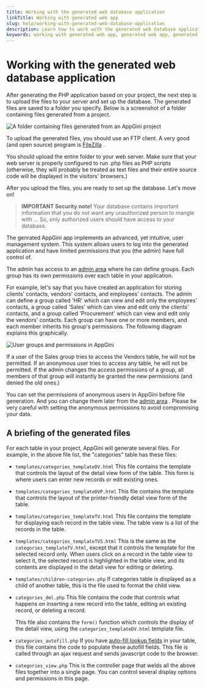 ```yaml
---
title: Working with the generated web database application
linkTitle: Working with generated web app
slug: help/working-with-generated-web-database-application
description: Learn how to work with the generated web database application.
keywords: working with generated web app, generated web app, generated web database application
---
```


# Working with the generated web database application



After generating the PHP application based on your project, the next
step is to upload the files to your server and set up the database. The
generated files are saved to a folder you specify. Below is a screenshot
of a folder containing files generated from a project.


![A folder containing files generated from an AppGini project](https://cdn.bigprof.com/appgini-desktop/help/working-with-generated-web-app.png "A folder containing files generated from an AppGini project")


To upload the generated files, you should use an FTP client. A very good
(and open source) program is
[FileZilla](https://filezilla-project.org/download.php) .

You should upload the entire folder to your web server. Make sure that
your web server is properly configured to run .php files as PHP scripts
(otherwise, they will probably be treated as text files and their entire
source code will be displayed in the visitors' browsers.)

After you upload the files, you are ready to set up the database. Let's
move on!

> **IMPORTANT Security note!**
Your database contains important information that you do not want any
unauthorized person to mangle with \... So, only authorized users should
have access to your database.

The genrated AppGini app implements an advanced, yet
intuitive, user management system. This system allows users to log into
the generated application and have limited permissions that you (the
admin) have full control of.

The admin has access to an [admin
area](/appgini/help/working-with-generated-web-database-application/the-admin-interface/)
where he can define groups. Each group has its own permissions over each
table in your application.

For example, let's say that you have created an application for storing
clients' contacts, vendors' contacts, and employees' contacts. The
admin can define a group called 'HR' which can view and edit only the
employees' contacts, a group called 'Sales' which can view and edit
only the clients' contacts, and a group called 'Procurement' which
can view and edit only the vendors' contacts. Each group can have one
or more members, and each member inherits his group's permissions. The
following diagram explains this graphically.


![User groups and permissions in AppGini](https://cdn.bigprof.com/images/group.gif "User groups and permissions in AppGini")



If a user of the Sales group tries to access the Vendors table, he will
not be permitted. If an anonymous user tries to access any table, he
will not be permitted. If the admin changes the access permissions of a
group, all members of that group will instantly be granted the new
permissions (and denied the old ones.)

You can set the permissions of anonymous users in AppGini before file
generation. And you can change them later from the [admin
area](/appgini/help/working-with-generated-web-database-application/the-admin-interface/)
. Please be very careful with setting the anonymous permissions to avoid
compromising your data.

## A briefing of the generated files

For each table in your project, AppGini will generate several files. For
example, in the above file list, the \"categories\" table has these
files:

-   `templates/categories_templateDV.html` This file contains the
    template that controls the layout of the detail view form of the
    table. This form is where users can enter new records or edit
    existing ones.
    
-   `templates/categories_templateDVP.html` This file contains the
    template that controls the layout of the printer-friendly detail
    view form of the table.
    
-   `templates/categories_templateTV.html` This file contains the
    template for displaying each record in the table view. The table
    view is a list of the records in the table.
    
-   `templates/categories_templateTVS.html` This is the same as the
    `categories_templateTV.html`, except that it controls the template
    for the selected record only. When users click on a record in the
    table view to select it, the selected record is highlighted in the
    table view, and its contents are displayed in the detail view for
    editing or deleting.
    
-   `templates/children-categories.php` If categories table is
    displayed as a child of another table, this is the file used to
    format the child view.
    
-   `categories_dml.php` This file contains the code that controls
    what happens on inserting a new record into the table, editing an
    existing record, or deleting a record.
    
    This file also contains the `form()` function which controls the
    display of the detail view, using the `categories_templateDV.html`
    template file.
    
-   `categories_autofill.php` If you have [auto-fill lookup
    fields](/appgini/help/working-with-projects/understanding-lookup-fields/)
    in your table, this file contains the code to populate these
    autofill fields. This file is called through an ajax request and
    sends javascript code to the browser.
    
-   `categories_view.php` This is the controller page that welds all
    the above files together into a single page. You can control several
    display options and permissions in this page.



